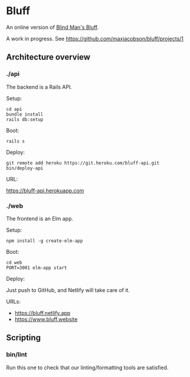 # Bluff

An online version of [Blind Man's Bluff](<https://en.wikipedia.org/wiki/Blind_man%27s_bluff_(poker)>).

A work in progress.
See <https://github.com/maxjacobson/bluff/projects/1>

## Architecture overview

### ./api

The backend is a Rails API.

Setup:

```
cd api
bundle install
rails db:setup
```

Boot:

```
rails s
```

Deploy:

```
git remote add heroku https://git.heroku.com/bluff-api.git
bin/deploy-api
```

URL:

<https://bluff-api.herokuapp.com>

### ./web

The frontend is an Elm app.

Setup:

```
npm install -g create-elm-app
```

Boot:

```
cd web
PORT=3001 elm-app start
```

Deploy:

Just push to GitHub, and Netlify will take care of it.

URLs:

- <https://bluff.netlify.app>
- <https://www.bluff.website>

## Scripting

### bin/lint

Run this one to check that our linting/formatting tools are satisfied.
